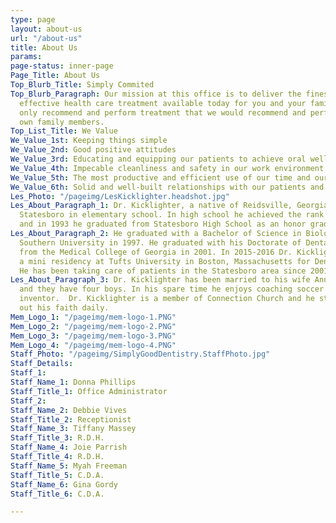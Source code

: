 ```yaml
---
type: page
layout: about-us
url: "/about-us"
title: About Us
params: 
page-status: inner-page
Page_Title: About Us
Top_Blurb_Title: Simply Commited
Top_Blurb_Paragraph: Our mission at this office is to deliver the finest, most cost
  effective health care treatment available today for you and your family. We will
  only recommend and perform treatment that we would recommend and perform for our
  own family members.
Top_List_Title: We Value
We_Value_1st: Keeping things simple
We_Value_2nd: Good positive attitudes
We_Value_3rd: Educating and equipping our patients to achieve oral wellness
We_Value_4th: Impecable cleanliness and safety in our work environment
We_Value_5th: The most productive and efficient use of our time and our patients time
We_Value_6th: Solid and well-built relationships with our patients and our team members
Les_Photo: "/pageimg/LesKicklighter.headshot.jpg"
Les_About_Paragraph_1: Dr. Kicklighter, a native of Reidsville, Georgia, moved to
  Statesboro in elementary school. In high school he achieved the rank of Eagle Scout
  and in 1993 he graduated from Statesboro High School as an honor graduate.
Les_About_Paragraph_2: He graduated with a Bachelor of Science in Biology from Georgia
  Southern University in 1997. He graduated with his Doctorate of Dental Medicine
  from the Medical College of Georgia in 2001. In 2015-2016 Dr. Kicklighter completed
  a mini residency at Tufts University in Boston, Massachusetts for Dental Sleep Medicine.
  He has been taking care of patients in the Statesboro area since 2001.
Les_About_Paragraph_3: Dr. Kicklighter has been married to his wife Anna since 2002
  and they have four boys. In his spare time he enjoys coaching soccer and being an
  inventor.  Dr. Kicklighter is a member of Connection Church and he strives to live
  out his faith daily.
Mem_Logo_1: "/pageimg/mem-logo-1.PNG"
Mem_Logo_2: "/pageimg/mem-logo-2.PNG"
Mem_Logo_3: "/pageimg/mem-logo-3.PNG"
Mem_Logo_4: "/pageimg/mem-logo-4.PNG"
Staff_Photo: "/pageimg/SimplyGoodDentistry.StaffPhoto.jpg"
Staff_Details:
Staff_1:
Staff_Name_1: Donna Phillips
Staff_Title_1: Office Administrator
Staff_2:
Staff_Name_2: Debbie Vives
Staff_Title_2: Receptionist
Staff_Name_3: Tiffany Massey
Staff_Title_3: R.D.H.
Staff_Name_4: Joie Parrish
Staff_Title_4: R.D.H.
Staff_Name_5: Myah Freeman
Staff_Title_5: C.D.A.
Staff_Name_6: Gina Gordy
Staff_Title_6: C.D.A.

---
```

